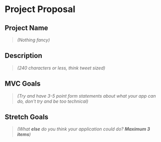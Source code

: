 # Project Proposal

## Project Name
> *(Nothing fancy)*

## Description
> *(240 characters or less, think tweet sized)*

## MVC Goals
> *(Try and have 3-5 point form statements about what your app can do, don't try and be too technical)*

## Stretch Goals
> *(What **else** do you think your application could do? **Maximum 3 items**)*
